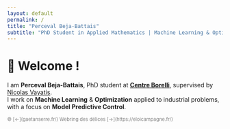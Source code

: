 ```yaml
---
layout: default
permalink: /
title: "Perceval Beja-Battais"
subtitle: "PhD Student in Applied Mathematics | Machine Learning & Optimization"
---
```


# 👋 Welcome !

I am **Perceval Beja-Battais**, PhD student at **[Centre Borelli](https://centreborelli.ens-paris-saclay.fr/fr)**, supervised by [Nicolas Vayatis](https://nvayatis.perso.math.cnrs.fr/).  
I work on **Machine Learning** & **Optimization** applied to industrial problems, with a focus on **Model Predictive Control**.


<footer style="font-size: 0.8em; color: gray;">
&copy; [<-](gaetanserre.fr/) Webring des délices [->](https://eloicampagne.fr/)
</footer>
